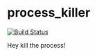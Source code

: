 process_killer
==============
[![Build Status](https://travis-ci.org/kolyjjj/process_killer.png?branch=master)](https://travis-ci.org/kolyjjj/process_killer)

Hey kill the process!

